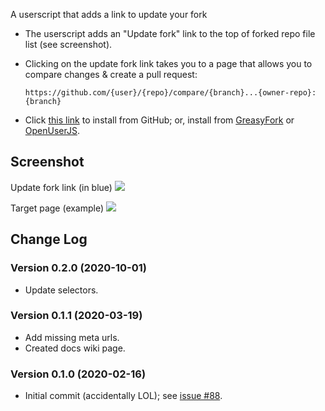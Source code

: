 A userscript that adds a link to update your fork

* The userscript adds an "Update fork" link to the top of forked repo file list (see screenshot).
* Clicking on the update fork link takes you to a page that allows you to compare changes & create a pull request:

    `https://github.com/{user}/{repo}/compare/{branch}...{owner-repo}:{branch}`

* Click [this link](https://raw.githubusercontent.com/Mottie/GitHub-userscripts/master/github-update-fork.user.js) to install from GitHub; or, install from [GreasyFork](https://greasyfork.org/en/scripts/398272-github-update-fork) or [OpenUserJS](https://openuserjs.org/scripts/Mottie/GitHub_Update_Fork).

## Screenshot

Update fork link (in blue)
![](https://user-images.githubusercontent.com/136959/77129399-e8c65b00-6a21-11ea-9d49-9706a74fbecc.png)

Target page (example)
![](https://user-images.githubusercontent.com/136959/77129398-e82dc480-6a21-11ea-8dd4-d423212749e2.png)

## Change Log

### Version 0.2.0 (2020-10-01)

* Update selectors.

### Version 0.1.1 (2020-03-19)

* Add missing meta urls.
* Created docs wiki page.

### Version 0.1.0 (2020-02-16)

* Initial commit (accidentally LOL); see [issue #88](https://github.com/Mottie/GitHub-userscripts/issues/88).
